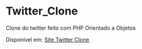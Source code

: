 # Twitter_Clone
Clone do twitter feito com PHP Orientado a Objetos

Disponível em:
[Site Twitter Clone](https://vmb-twitter-clone.herokuapp.com/)